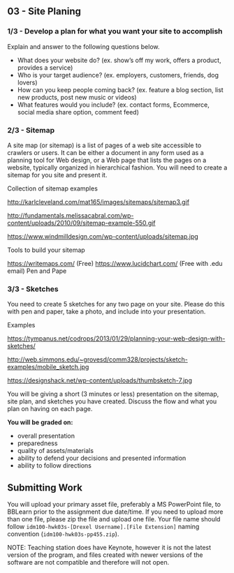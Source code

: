 ## 03 - Site Planing

### 1/3 - Develop a plan for what you want your site to accomplish

Explain and answer to the following questions below.

- What does your website do? (ex. show’s off my work, offers a product, provides a service)
- Who is your target audience? (ex. employers, customers, friends, dog lovers)
- How can you keep people coming back? (ex. feature a blog section, list new products, post new music or videos)
- What features would you include? (ex. contact forms, Ecommerce, social media share option, comment feed)

### 2/3 - Sitemap
A site map (or sitemap) is a list of pages of a web site accessible to crawlers or users. It can be either a document in any form used as a planning tool for Web design, or a Web page that lists the pages on a website, typically organized in hierarchical fashion. You will need to create a sitemap for you site and present it.

Collection of sitemap examples

http://karlcleveland.com/mat165/images/sitemaps/sitemap3.gif

http://fundamentals.melissacabral.com/wp-content/uploads/2010/09/sitemap-example-550.gif

https://www.windmilldesign.com/wp-content/uploads/sitemap.jpg

Tools to build your sitemap

https://writemaps.com/ (Free)
https://www.lucidchart.com/ (Free with .edu email)
Pen and Pape

### 3/3 - Sketches
You need to create 5 sketches for any two page on your site. Please do this with pen and paper, take a photo, and include into your presentation. 

 Examples

https://tympanus.net/codrops/2013/01/29/planning-your-web-design-with-sketches/

http://web.simmons.edu/~grovesd/comm328/projects/sketch-examples/mobile_sketch.jpg

https://designshack.net/wp-content/uploads/thumbsketch-7.jpg

You will be giving a short (3 minutes or less) presentation on the sitemap, site plan, and sketches you have created. Discuss the flow and what you plan on having on each page.

**You will be graded on:**

- overall presentation
- preparedness
- quality of assets/materials
- ability to defend your decisions and presented information
- ability  to follow directions


## Submitting Work

You will upload your primary asset file, preferably a MS PowerPoint file, to BBLearn prior to the assignment due date/time. If you need to upload more than one file, please zip the file and upload one file. Your file name should follow `idm100-hwk03s-[Drexel Username].[File Extension]` naming convention (`idm100-hwk03s-pp455.zip`). 

NOTE: Teaching station does have Keynote, however it is not the latest version of the program, and files created with newer versions of the software are not compatible and therefore will not open.
